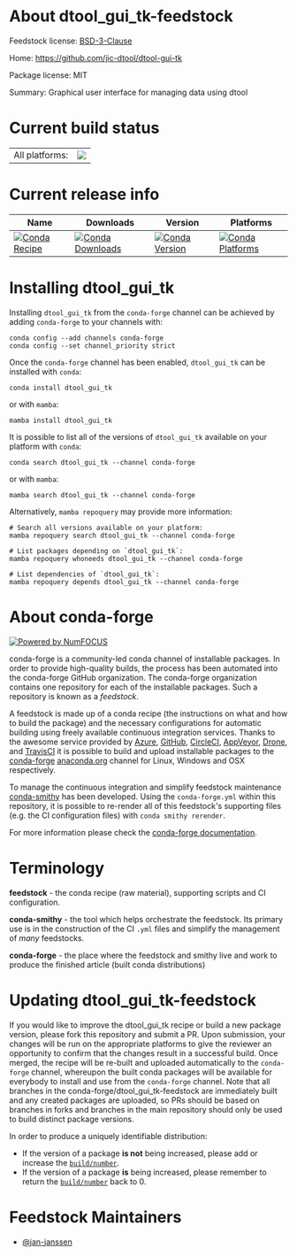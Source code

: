 About dtool_gui_tk-feedstock
============================

Feedstock license: [BSD-3-Clause](https://github.com/conda-forge/dtool_gui_tk-feedstock/blob/main/LICENSE.txt)

Home: https://github.com/jic-dtool/dtool-gui-tk

Package license: MIT

Summary: Graphical user interface for managing data using dtool

Current build status
====================


<table><tr><td>All platforms:</td>
    <td>
      <a href="https://dev.azure.com/conda-forge/feedstock-builds/_build/latest?definitionId=13783&branchName=main">
        <img src="https://dev.azure.com/conda-forge/feedstock-builds/_apis/build/status/dtool_gui_tk-feedstock?branchName=main">
      </a>
    </td>
  </tr>
</table>

Current release info
====================

| Name | Downloads | Version | Platforms |
| --- | --- | --- | --- |
| [![Conda Recipe](https://img.shields.io/badge/recipe-dtool_gui_tk-green.svg)](https://anaconda.org/conda-forge/dtool_gui_tk) | [![Conda Downloads](https://img.shields.io/conda/dn/conda-forge/dtool_gui_tk.svg)](https://anaconda.org/conda-forge/dtool_gui_tk) | [![Conda Version](https://img.shields.io/conda/vn/conda-forge/dtool_gui_tk.svg)](https://anaconda.org/conda-forge/dtool_gui_tk) | [![Conda Platforms](https://img.shields.io/conda/pn/conda-forge/dtool_gui_tk.svg)](https://anaconda.org/conda-forge/dtool_gui_tk) |

Installing dtool_gui_tk
=======================

Installing `dtool_gui_tk` from the `conda-forge` channel can be achieved by adding `conda-forge` to your channels with:

```
conda config --add channels conda-forge
conda config --set channel_priority strict
```

Once the `conda-forge` channel has been enabled, `dtool_gui_tk` can be installed with `conda`:

```
conda install dtool_gui_tk
```

or with `mamba`:

```
mamba install dtool_gui_tk
```

It is possible to list all of the versions of `dtool_gui_tk` available on your platform with `conda`:

```
conda search dtool_gui_tk --channel conda-forge
```

or with `mamba`:

```
mamba search dtool_gui_tk --channel conda-forge
```

Alternatively, `mamba repoquery` may provide more information:

```
# Search all versions available on your platform:
mamba repoquery search dtool_gui_tk --channel conda-forge

# List packages depending on `dtool_gui_tk`:
mamba repoquery whoneeds dtool_gui_tk --channel conda-forge

# List dependencies of `dtool_gui_tk`:
mamba repoquery depends dtool_gui_tk --channel conda-forge
```


About conda-forge
=================

[![Powered by
NumFOCUS](https://img.shields.io/badge/powered%20by-NumFOCUS-orange.svg?style=flat&colorA=E1523D&colorB=007D8A)](https://numfocus.org)

conda-forge is a community-led conda channel of installable packages.
In order to provide high-quality builds, the process has been automated into the
conda-forge GitHub organization. The conda-forge organization contains one repository
for each of the installable packages. Such a repository is known as a *feedstock*.

A feedstock is made up of a conda recipe (the instructions on what and how to build
the package) and the necessary configurations for automatic building using freely
available continuous integration services. Thanks to the awesome service provided by
[Azure](https://azure.microsoft.com/en-us/services/devops/), [GitHub](https://github.com/),
[CircleCI](https://circleci.com/), [AppVeyor](https://www.appveyor.com/),
[Drone](https://cloud.drone.io/welcome), and [TravisCI](https://travis-ci.com/)
it is possible to build and upload installable packages to the
[conda-forge](https://anaconda.org/conda-forge) [anaconda.org](https://anaconda.org/)
channel for Linux, Windows and OSX respectively.

To manage the continuous integration and simplify feedstock maintenance
[conda-smithy](https://github.com/conda-forge/conda-smithy) has been developed.
Using the ``conda-forge.yml`` within this repository, it is possible to re-render all of
this feedstock's supporting files (e.g. the CI configuration files) with ``conda smithy rerender``.

For more information please check the [conda-forge documentation](https://conda-forge.org/docs/).

Terminology
===========

**feedstock** - the conda recipe (raw material), supporting scripts and CI configuration.

**conda-smithy** - the tool which helps orchestrate the feedstock.
                   Its primary use is in the construction of the CI ``.yml`` files
                   and simplify the management of *many* feedstocks.

**conda-forge** - the place where the feedstock and smithy live and work to
                  produce the finished article (built conda distributions)


Updating dtool_gui_tk-feedstock
===============================

If you would like to improve the dtool_gui_tk recipe or build a new
package version, please fork this repository and submit a PR. Upon submission,
your changes will be run on the appropriate platforms to give the reviewer an
opportunity to confirm that the changes result in a successful build. Once
merged, the recipe will be re-built and uploaded automatically to the
`conda-forge` channel, whereupon the built conda packages will be available for
everybody to install and use from the `conda-forge` channel.
Note that all branches in the conda-forge/dtool_gui_tk-feedstock are
immediately built and any created packages are uploaded, so PRs should be based
on branches in forks and branches in the main repository should only be used to
build distinct package versions.

In order to produce a uniquely identifiable distribution:
 * If the version of a package **is not** being increased, please add or increase
   the [``build/number``](https://docs.conda.io/projects/conda-build/en/latest/resources/define-metadata.html#build-number-and-string).
 * If the version of a package **is** being increased, please remember to return
   the [``build/number``](https://docs.conda.io/projects/conda-build/en/latest/resources/define-metadata.html#build-number-and-string)
   back to 0.

Feedstock Maintainers
=====================

* [@jan-janssen](https://github.com/jan-janssen/)

